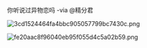 你听说过异物恋吗 -via @精分君

![3cd1524464fa4bbc905057799bc7430c.png](https://wxlzmt.github.io/cdn1/ext/qw/groups/10022/3cd1524464fa4bbc905057799bc7430c.png)

![fe20aac8f96040eb95f055d4c5a02b59.png](https://wxlzmt.github.io/cdn1/ext/qw/groups/10022/fe20aac8f96040eb95f055d4c5a02b59.png)
